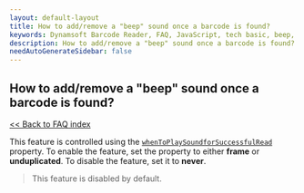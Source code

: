 ```yaml
---
layout: default-layout
title: How to add/remove a "beep" sound once a barcode is found?
keywords: Dynamsoft Barcode Reader, FAQ, JavaScript, tech basic, beep, sound
description: How to add/remove a "beep" sound once a barcode is found?
needAutoGenerateSidebar: false
---
```


## How to add/remove a "beep" sound once a barcode is found?

[<< Back to FAQ index](index.md)

This feature is controlled using the [`whenToPlaySoundforSuccessfulRead`](https://www.dynamsoft.com/barcode-reader/programming/javascript/api-reference/BarcodeScanner.html?ver=latest#whentoplaysoundforsuccessfulread) property. To enable the feature, set the property to either **frame** or **unduplicated**. To disable the feature, set it to **never**.

> This feature is disabled by default.
